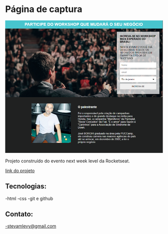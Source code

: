# Página de captura

![preview](./.github/preview.png)

Projeto construído do evento next week level da Rocketseat.

[link do projeto](https://levystevam.github.io/Site-NLW/)

## Tecnologias: 
 
-html
-css
-git e github

## Contato:

-stevamlevy@gmail.com